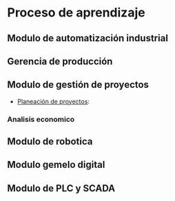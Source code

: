 # Proceso de aprendizaje


## Modulo de automatización industrial

## Gerencia de producción
<!--

- [VSM](./VSM.md): 
- [KPIS](./KPIS.md):
-->
## Modulo de gestión de proyectos
- [Planeación de proyectos](./1-planeacion-y-gestion):

### Analisis economico


## Modulo de robotica

## Modulo gemelo digital

## Modulo de PLC y SCADA